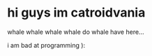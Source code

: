 # hi guys im catroidvania

whale whale whale whale do whale have here...

i am bad at programming ):

